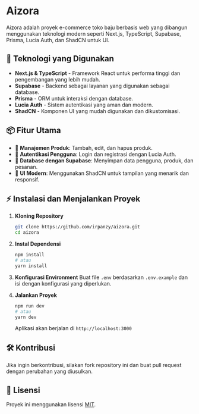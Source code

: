 # Aizora

Aizora adalah proyek e-commerce toko baju berbasis web yang dibangun menggunakan teknologi modern seperti Next.js, TypeScript, Supabase, Prisma, Lucia Auth, dan ShadCN untuk UI.

## 🚀 Teknologi yang Digunakan

- **Next.js & TypeScript** - Framework React untuk performa tinggi dan pengembangan yang lebih mudah.
- **Supabase** - Backend sebagai layanan yang digunakan sebagai database.
- **Prisma** - ORM untuk interaksi dengan database.
- **Lucia Auth** - Sistem autentikasi yang aman dan modern.
- **ShadCN** - Komponen UI yang mudah digunakan dan dikustomisasi.

## 📦 Fitur Utama

- 🔹 **Manajemen Produk**: Tambah, edit, dan hapus produk.
- 🔹 **Autentikasi Pengguna**: Login dan registrasi dengan Lucia Auth.
- 🔹 **Database dengan Supabase**: Menyimpan data pengguna, produk, dan pesanan.
- 🔹 **UI Modern**: Menggunakan ShadCN untuk tampilan yang menarik dan responsif.

## ⚡ Instalasi dan Menjalankan Proyek

1. **Kloning Repository**
   ```bash
   git clone https://github.com/irpanzy/aizora.git
   cd aizora
   ```

2. **Instal Dependensi**
   ```bash
   npm install
   # atau
   yarn install
   ```

3. **Konfigurasi Environment**
   Buat file `.env` berdasarkan `.env.example` dan isi dengan konfigurasi yang diperlukan.

4. **Jalankan Proyek**
   ```bash
   npm run dev
   # atau
   yarn dev
   ```
   Aplikasi akan berjalan di `http://localhost:3000`

## 🛠️ Kontribusi

Jika ingin berkontribusi, silakan fork repository ini dan buat pull request dengan perubahan yang diusulkan.

## 📜 Lisensi

Proyek ini menggunakan lisensi [MIT](LICENSE).
